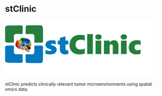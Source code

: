 # stClinic

![image](https://github.com/JunjieXia14/stClinic/blob/main/image/stClinic_logo.png)

stClinic predicts clinically relevant tumor microenvironments using spatial omics data.
